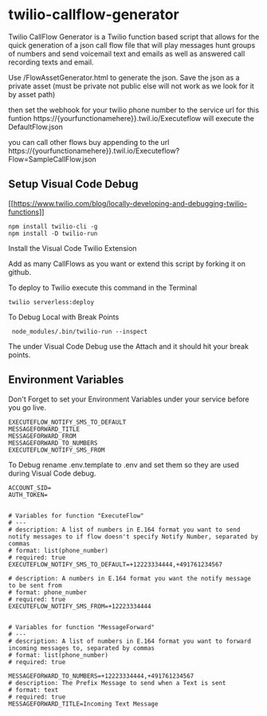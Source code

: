 # twilio-callflow-generator
Twilio CallFlow Generator is a Twilio function based script that allows for the quick generation of a json call flow file that will play messages hunt groups of numbers and send voicemail text and emails as well as answered call recording texts and email.

Use /FlowAssetGenerator.html to generate the json.  Save the json as a private asset (must be private not public else will not work as we look for it by asset path)  

then set the webhook for your twilio phone number to the service url for this funtion  https://{yourfunctionamehere}}.twil.io/Executeflow will execute the DefaultFlow.json

you can call other flows buy appending to the url   https://{yourfunctionamehere}}.twil.io/Executeflow?Flow=SampleCallFlow.json

## Setup Visual Code Debug

[[https://www.twilio.com/blog/locally-developing-and-debugging-twilio-functions]]


```
npm install twilio-cli -g
npm install -D twilio-run

```

Install the Visual Code Twilio Extension


Add as many CallFlows as you want or extend this script by forking it on github.

To deploy to Twilio execute this command in the Terminal

```
twilio serverless:deploy
```

To Debug Local with Break Points

```
 node_modules/.bin/twilio-run --inspect

```

The under Visual Code Debug use the Attach and it should hit your break points.

## Environment Variables

Don't Forget to set your Environment Variables under your service before you go live.

```
EXECUTEFLOW_NOTIFY_SMS_TO_DEFAULT
MESSAGEFORWARD_TITLE
MESSAGEFORWARD_FROM
MESSAGEFORWARD_TO_NUMBERS
EXECUTEFLOW_NOTIFY_SMS_FROM
```

To Debug rename .env.template to .env  and set them so they are used during Visual Code debug.

```
ACCOUNT_SID=
AUTH_TOKEN=


# Variables for function "ExecuteFlow"
# ---
# description: A list of numbers in E.164 format you want to send notify messages to if flow doesn't specify Notify Number, separated by commas
# format: list(phone_number)
# required: true
EXECUTEFLOW_NOTIFY_SMS_TO_DEFAULT=+12223334444,+491761234567

# description: A numbers in E.164 format you want the notify message to be sent from
# format: phone_number
# required: true
EXECUTEFLOW_NOTIFY_SMS_FROM=+12223334444


# Variables for function "MessageForward"
# ---
# description: A list of numbers in E.164 format you want to forward incoming messages to, separated by commas
# format: list(phone_number)
# required: true

MESSAGEFORWARD_TO_NUMBERS=+12223334444,+491761234567
# description: The Prefix Message to send when a Text is sent
# format: text
# required: true
MESSAGEFORWARD_TITLE=Incoming Text Message


```

